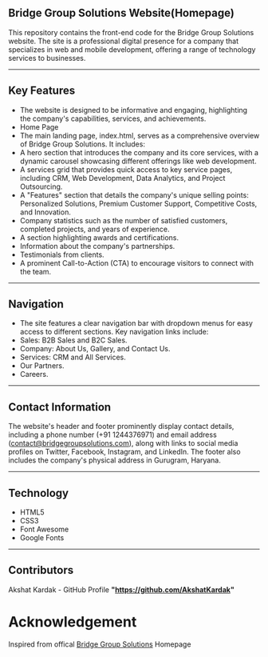 ## Bridge Group Solutions Website(Homepage)
This repository contains the front-end code for the Bridge Group Solutions website. The site is a professional digital presence for a company that specializes in web and mobile development, offering a range of technology services to businesses.

---

## Key Features
- The website is designed to be informative and engaging, highlighting the company's capabilities, services, and achievements.
- Home Page
- The main landing page, index.html, serves as a comprehensive overview of Bridge Group Solutions. It includes:
- A hero section that introduces the company and its core services, with a dynamic carousel showcasing different offerings like web development.
- A services grid that provides quick access to key service pages, including CRM, Web Development, Data Analytics, and Project Outsourcing.
- A "Features" section that details the company's unique selling points: Personalized Solutions, Premium Customer Support, Competitive Costs, and Innovation.
- Company statistics such as the number of satisfied customers, completed projects, and years of experience.
- A section highlighting awards and certifications.
- Information about the company's partnerships.
- Testimonials from clients.
- A prominent Call-to-Action (CTA) to encourage visitors to connect with the team.

---

## Navigation
- The site features a clear navigation bar with dropdown menus for easy access to different sections. Key navigation links include:
- Sales: B2B Sales and B2C Sales.
- Company: About Us, Gallery, and Contact Us.
- Services: CRM and All Services.
- Our Partners.
- Careers.

---

## Contact Information
The website's header and footer prominently display contact details, including a phone number (+91 1244376971) and email address (contact@bridgegroupsolutions.com), along with links to social media profiles on Twitter, Facebook, Instagram, and LinkedIn. The footer also includes the company's physical address in Gurugram, Haryana.

---

## Technology
- HTML5
- CSS3
- Font Awesome
- Google Fonts

---

## Contributors
Akshat Kardak - GitHub Profile **"https://github.com/AkshatKardak"**

# Acknowledgement
Inspired from offical [Bridge Group Solutions](https://www.bridgegroupsolutions.com/) Homepage
